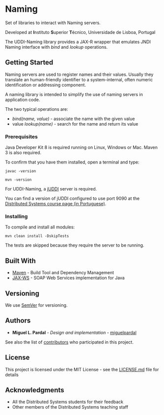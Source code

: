 # Naming 

Set of libraries to interact with Naming servers.

Developed at **I**nstituto **S**uperior **T**écnico, Universidade de Lisboa, Portugal

The UDDI-Naming library provides a JAX-R wrapper that emulates JNDI Naming interface with _bind_ and _lookup_ operations.


## Getting Started

Naming servers are used to register names and their values.
Usually they translate an human-friendly identifier to a system-internal, often numeric identification or addressing component.

A naming library is intended to simplify the use of naming servers in application code.

The two typical operations are:

* _bind(name, value)_ - associate the name with the given value
* value _lookup(name)_ - search for the name and return its value
 

### Prerequisites

Java Developer Kit 8 is required running on Linux, Windows or Mac.
Maven 3 is also required.

To confirm that you have them installed, open a terminal and type:

```
javac -version

mvn -version
```

For UDDI-Naming, a [jUDDI](https://juddi.apache.org/) server is required.

You can find a version of jUDDI configured to use port 9090 at the [Distributed Systems course page (in Portuguese)](http://disciplinas.tecnico.ulisboa.pt/leic-sod/2017-2018/labs/software/index.html).


### Installing

To compile and install all modules:

```
mvn clean install -DskipTests
```

The tests are skipped because they require the server to be running.


<!--
## Deployment

Add additional notes about how to deploy this on a live system
-->

## Built With

* [Maven](https://maven.apache.org/) - Build Tool and Dependency Management
* [JAX-WS](https://javaee.github.io/metro-jax-ws/) - SOAP Web Services implementation for Java

<!--
## Contributing

Please read [CONTRIBUTING.md](https://gist.github.com/PurpleBooth/b24679402957c63ec426) for details on our code of conduct, and the process for submitting pull requests to us.
-->


## Versioning

We use [SemVer](http://semver.org/) for versioning. 

<!--
For the versions available, see the [tags on this repository](https://github.com/your/project/tags). 
-->

## Authors

* **Miguel L. Pardal** - *Design and implementation* - [miguelpardal](https://github.com/miguelpardal)

See also the list of [contributors](https://github.com/tecnico-distsys/naming/contributors) who participated in this project.

## License

This project is licensed under the MIT License - see the [LICENSE.md](LICENSE.md) file for details

## Acknowledgments

* All the Distributed Systems students for their feedback
* Other members of the Distributed Systems teaching staff


